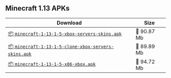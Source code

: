 ## Minecraft 1.13 APKs
| Download | Size |
|----------|------|
| [:package: `minecraft-1-13-1-5-xbox-servers-skins.apk`](https://modscraft.net/en/downloads/5473) | :floppy_disk: 90.87 Mb 
| [:package: `minecraft-1-13-1-5-clone-xbox-servers-skins.apk`](https://modscraft.net/en/downloads/5472) | :floppy_disk: 89.89 Mb 
| [:package: `minecraft-1-13-1-5-x86-xbox.apk`](https://modscraft.net/en/downloads/5474) | :floppy_disk: 94.72 Mb 
